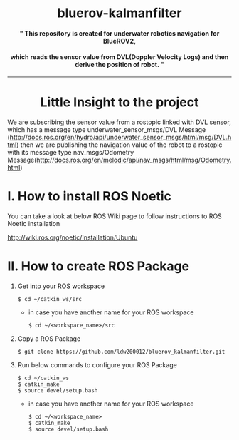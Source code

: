 # <div align=center>bluerov-kalmanfilter</div>
#### <div align=center>" This repository is created for underwater robotics navigation for BlueROV2, </div>
#### <div align=center>which reads the sensor value from DVL(Doppler Velocity Logs) and then derive the position of robot. "</div>
***
# <div align=center>Little Insight to the project</div>
We are subscribing the sensor value from a rostopic linked with DVL sensor, which has a message type underwater_sensor_msgs/DVL Message (http://docs.ros.org/en/hydro/api/underwater_sensor_msgs/html/msg/DVL.html)
then we are publishing the navigation value of the robot to a rostopic with its message type nav_msgs/Odometry Message(http://docs.ros.org/en/melodic/api/nav_msgs/html/msg/Odometry.html)

# I. How to install ROS Noetic
You can take a look at below ROS Wiki page to follow instructions to ROS Noetic installation

http://wiki.ros.org/noetic/Installation/Ubuntu

# II. How to create ROS Package
1. Get into your ROS workspace

       $ cd ~/catkin_ws/src
  
   - in case you have another name for your ROS workspace

         $ cd ~/<workspace_name>/src

2. Copy a ROS Package

       $ git clone https://github.com/ldw200012/bluerov_kalmanfilter.git


3. Run below commands to configure your ROS Package

       $ cd ~/catkin_ws
       $ catkin_make
       $ source devel/setup.bash
  
   - in case you have another name for your ROS workspace

         $ cd ~/<workspace_name>
         $ catkin_make
         $ source devel/setup.bash


